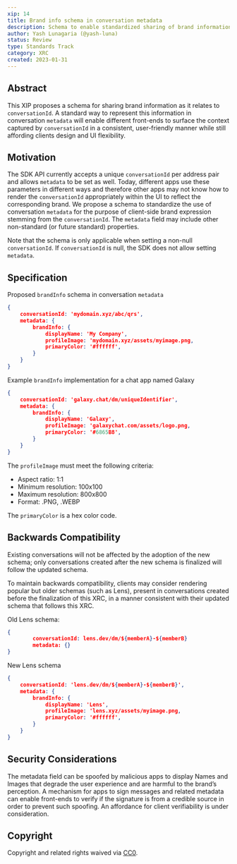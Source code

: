 ```yaml
---
xip: 14
title: Brand info schema in conversation metadata
description: Schema to enable standardized sharing of brand information as it relates to conversationId
author: Yash Lunagaria (@yash-luna)
status: Review
type: Standards Track
category: XRC
created: 2023-01-31
---
```


## Abstract

This XIP proposes a schema for sharing brand information as it relates to `conversationId`. A standard way to represent this information in conversation `metadata` will enable different front-ends to surface the context captured by `conversationId` in a consistent, user-friendly manner while still affording clients design and UI flexibility.

## Motivation

The SDK API currently accepts a unique `conversationId` per address pair and allows `metadata` to be set as well. Today, different apps use these parameters in different ways and therefore other apps may not know how to render the `conversationId` appropriately within the UI to reflect the corresponding brand. We propose a schema to standardize the use of conversation `metadata` for the purpose of client-side brand expression stemming from the `conversationId`. The `metadata` field may include other non-standard (or future standard) properties.

Note that the schema is only applicable when setting a non-null `conversationId`. If `conversationId` is null, the SDK does not allow setting `metadata`.

## Specification

Proposed `brandInfo` schema in conversation `metadata`

```json
{
    conversationId: 'mydomain.xyz/abc/qrs',
    metadata: {
        brandInfo: {
            displayName: 'My Company',
            profileImage: 'mydomain.xyz/assets/myimage.png,
            primaryColor: '#ffffff',
        }
    }
}
```

Example `brandInfo` implementation for a chat app named Galaxy

```json
{
    conversationId: 'galaxy.chat/dm/uniqueIdentifier',
    metadata: {
        brandInfo: {
            displayName: 'Galaxy',
            profileImage: 'galaxychat.com/assets/logo.png,
            primaryColor: '#6865B8',
        }
    }
}
```

The `profileImage` must meet the following criteria:

- Aspect ratio: 1:1
- Minimum resolution: 100x100
- Maximum resolution: 800x800
- Format: .PNG, .WEBP

The `primaryColor` is a hex color code.

## Backwards Compatibility

Existing conversations will not be affected by the adoption of the new schema; only conversations created after the new schema is finalized will follow the updated schema.

To maintain backwards compatibility, clients may consider rendering popular but older schemas (such as Lens), present in conversations created before the finalization of this XRC, in a manner consistent with their updated schema that follows this XRC.

Old Lens schema:

```json
{
        conversationId: lens.dev/dm/${memberA}-${memberB}
        metadata: {}
}
```

New Lens schema

```json
{
    conversationId: 'lens.dev/dm/${memberA}-${memberB}',
    metadata: {
        brandInfo: {
            displayName: 'Lens',
            profileImage: 'lens.xyz/assets/myimage.png,
            primaryColor: '#ffffff',
        }
    }
}
```

## Security Considerations

The metadata field can be spoofed by malicious apps to display Names and Images that degrade the user experience and are harmful to the brand’s perception. A mechanism for apps to sign messages and related metadata can enable front-ends to verify if the signature is from a credible source in order to prevent such spoofing. An affordance for client verifiability is under consideration.

## Copyright

Copyright and related rights waived via [CC0](https://creativecommons.org/publicdomain/zero/1.0/).

